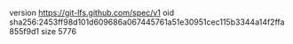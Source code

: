 version https://git-lfs.github.com/spec/v1
oid sha256:2453ff98d101d609686a067445761a51e30951cec115b3344a14f2ffa855f9d1
size 5776
